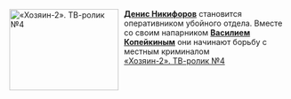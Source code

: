 <!--2025-03-17 08:00:13-->
<div class="yb">
  <div class="rss smaller1 kino_kino"><a href="https://www.kino-teatr.ru/video/47371/" title="«Хозяин-2». ТВ-ролик №4"><img src="https://www.kino-teatr.ru/video/1/7/47371/poster.jpg" width="196" height="147" align="left" hspace="5" style="margin: 0px 10px 0px 5px" alt="«Хозяин-2». ТВ-ролик №4"/></a><a href=https://www.kino-teatr.ru/kino/acter/m/ros/3071/bio/ target=_blank><strong>Денис Никифоров</strong></a> становится оперативником убойного отдела. Вместе со своим напарником <a href=https://www.kino-teatr.ru/kino/acter/m/ros/464779/bio/ target=_blank><strong>Василием Копейкиным</strong></a> они начинают борьбу с местным криминалом <br><a class="light" href="https://www.kino-teatr.ru/video/47371/">«Хозяин-2». ТВ-ролик №4</a></div>
</div>
